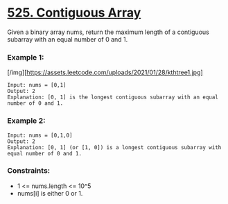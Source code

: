 # [525. Contiguous Array](https://leetcode.com/problems/contiguous-array/description/)
Given a binary array nums, return the maximum length of a contiguous subarray with an equal number of 0 and 1.  

 

### Example 1:
[/img][https://assets.leetcode.com/uploads/2021/01/28/kthtree1.jpg]
```text
Input: nums = [0,1]
Output: 2
Explanation: [0, 1] is the longest contiguous subarray with an equal number of 0 and 1.
```
### Example 2:
```text
Input: nums = [0,1,0]
Output: 2
Explanation: [0, 1] (or [1, 0]) is a longest contiguous subarray with equal number of 0 and 1.
``` 

### Constraints:

* 1 <= nums.length <= 10^5
* nums[i] is either 0 or 1.
